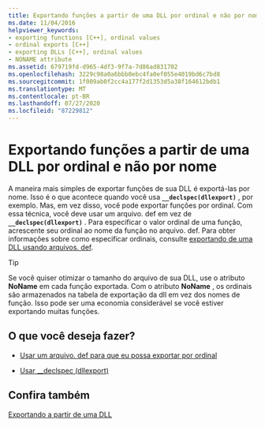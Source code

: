 ```yaml
---
title: Exportando funções a partir de uma DLL por ordinal e não por nome
ms.date: 11/04/2016
helpviewer_keywords:
- exporting functions [C++], ordinal values
- ordinal exports [C++]
- exporting DLLs [C++], ordinal values
- NONAME attribute
ms.assetid: 679719fd-d965-4df3-9f7a-7d86ad831702
ms.openlocfilehash: 3229c98a0a6bbb0ebc4fa0ef055e4019bd6c7bd8
ms.sourcegitcommit: 1f009ab0f2cc4a177f2d1353d5a38f164612bdb1
ms.translationtype: MT
ms.contentlocale: pt-BR
ms.lasthandoff: 07/27/2020
ms.locfileid: "87229812"
---
```

# <a name="exporting-functions-from-a-dll-by-ordinal-rather-than-by-name"></a>Exportando funções a partir de uma DLL por ordinal e não por nome

A maneira mais simples de exportar funções de sua DLL é exportá-las por nome. Isso é o que acontece quando você usa **`__declspec(dllexport)`** , por exemplo. Mas, em vez disso, você pode exportar funções por ordinal. Com essa técnica, você deve usar um arquivo. def em vez de **`__declspec(dllexport)`** . Para especificar o valor ordinal de uma função, acrescente seu ordinal ao nome da função no arquivo. def. Para obter informações sobre como especificar ordinais, consulte [exportando de uma DLL usando arquivos. def](exporting-from-a-dll-using-def-files.md).

> [!TIP]
> Se você quiser otimizar o tamanho do arquivo de sua DLL, use o atributo **NoName** em cada função exportada. Com o atributo **NoName** , os ordinais são armazenados na tabela de exportação da dll em vez dos nomes de função. Isso pode ser uma economia considerável se você estiver exportando muitas funções.

## <a name="what-do-you-want-to-do"></a>O que você deseja fazer?

- [Usar um arquivo. def para que eu possa exportar por ordinal](exporting-from-a-dll-using-def-files.md)

- [Usar __declspec (dllexport)](exporting-from-a-dll-using-declspec-dllexport.md)

## <a name="see-also"></a>Confira também

[Exportando a partir de uma DLL](exporting-from-a-dll.md)
